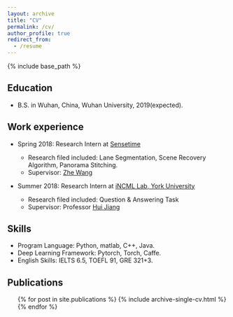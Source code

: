 ```yaml
---
layout: archive
title: "CV"
permalink: /cv/
author_profile: true
redirect_from:
  - /resume
---
```


{% include base_path %}

Education
----------------
* B.S. in Wuhan, China, Wuhan University, 2019(expected).

Work experience
----------------
* Spring 2018: Research Intern at [Sensetime](https://www.sensetime.com/)
  * Research filed included: Lane Segmentation, Scene Recovery Algorithm, Panorama Stitching. 
  * Supervisor: [Zhe Wang](http://www.ee.cuhk.edu.hk/~zwang/)

* Summer 2018: Research Intern at [iNCML Lab, York University](https://wiki.eecs.yorku.ca/lab/MLL/start)
  * Research filed included: Question & Answering Task
  * Supervisor: Professor [Hui Jiang](https://wiki.eecs.yorku.ca/user/hj/)
  
Skills
----------------
* Program Language: Python, matlab, C++, Java.
* Deep Learning Framework: Pytorch, Torch, Caffe.
* English Skills: IELTS 6.5, TOEFL 91, GRE 321+3.

Publications
---------------
  <ul>{% for post in site.publications %}
    {% include archive-single-cv.html %}
  {% endfor %}</ul>
  
